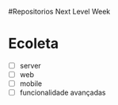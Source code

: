 #Repositorios Next Level Week

# Ecoleta
-[ ] server
-[ ] web
-[ ] mobile
-[ ] funcionalidade avançadas

